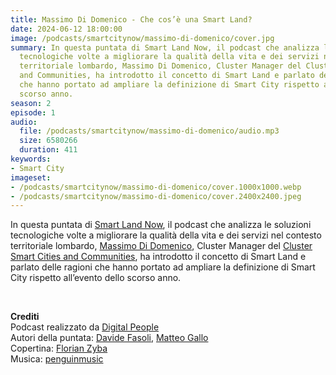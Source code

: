 ```yaml
---
title: Massimo Di Domenico - Che cos’è una Smart Land?
date: 2024-06-12 18:00:00
image: /podcasts/smartcitynow/massimo-di-domenico/cover.jpg
summary: In questa puntata di Smart Land Now, il podcast che analizza le soluzioni
  tecnologiche volte a migliorare la qualità della vita e dei servizi nel contesto
  territoriale lombardo, Massimo Di Domenico, Cluster Manager del Cluster Smart Cities
  and Communities, ha introdotto il concetto di Smart Land e parlato delle ragioni
  che hanno portato ad ampliare la definizione di Smart City rispetto all’evento dello
  scorso anno.
season: 2
episode: 1
audio:
  file: /podcasts/smartcitynow/massimo-di-domenico/audio.mp3
  size: 6580266
  duration: 411
keywords:
- Smart City
imageset:
- /podcasts/smartcitynow/massimo-di-domenico/cover.1000x1000.webp
- /podcasts/smartcitynow/massimo-di-domenico/cover.2400x2400.jpeg
---
```


In questa puntata di [Smart Land Now](https://www.smartcitynow.it/), il podcast che analizza le soluzioni tecnologiche volte a migliorare la qualità della vita e dei servizi nel contesto territoriale lombardo, [Massimo Di Domenico](https://www.linkedin.com/in/massimo-di-domenico-phd-06719b18/), Cluster Manager del [Cluster Smart Cities and Communities](https://clusterscclombardia.it/), ha introdotto il concetto di Smart Land e parlato delle ragioni che hanno portato ad ampliare la definizione di Smart City rispetto all’evento dello scorso anno.

<br>

**Crediti**<br>
Podcast realizzato da [Digital People](https://w3id.org/digitalpeople)<br>
Autori della puntata: [Davide Fasoli](https://www.linkedin.com/in/davide-fasoli-2b3246179/), [Matteo Gallo](https://www.linkedin.com/in/matteo-gallo-4a5ab31a8/)<br>
Copertina: [Florian Zyba](https://www.linkedin.com/in/florian-zyba/)<br>
Musica: [penguinmusic](https://pixabay.com/users/penguinmusic-24940186/)